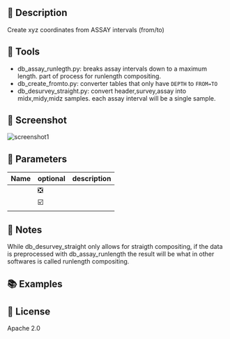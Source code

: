 ## 📌 Description
Create xyz coordinates from ASSAY intervals (from/to)
## 🧰 Tools
 - db_assay_runlegth.py: breaks assay intervals down to a maximum length. part of process for runlength compositing.
 - db_create_fromto.py: converter tables that only have `DEPTH` to `FROM➔TO`
 - db_desurvey_straight.py: convert header,survey,assay into midx,midy,midz samples. each assay interval will be a single sample.
## 📸 Screenshot
![screenshot1](./assets/db_desurvey_straight1.png)
## 📝 Parameters
Name|optional|description
---|---|------
||❎||
||☑️||
## 📓 Notes
While db_desurvey_straight only allows for straigth compositing, if the data is preprocessed with db_assay_runlength the result will be what in other softwares is called runlength compositing.
## 📚 Examples
## 💎 License
Apache 2.0
